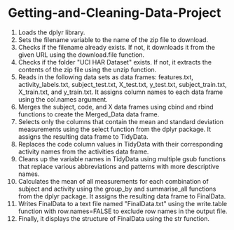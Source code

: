 # Getting-and-Cleaning-Data-Project

1. Loads the dplyr library.
2. Sets the filename variable to the name of the zip file to download.
3. Checks if the filename already exists. If not, it downloads it from the given URL using the download.file function.
4. Checks if the folder "UCI HAR Dataset" exists. If not, it extracts the contents of the zip file using the unzip function.
5. Reads in the following data sets as data frames: features.txt, activity_labels.txt, subject_test.txt, X_test.txt, y_test.txt, subject_train.txt, X_train.txt, and y_train.txt. It assigns column names to each data frame using the col.names argument.
6. Merges the subject, code, and X data frames using cbind and rbind functions to create the Merged_Data data frame.
7. Selects only the columns that contain the mean and standard deviation measurements using the select function from the dplyr package. It assigns the resulting data frame to TidyData.
8. Replaces the code column values in TidyData with their corresponding activity names from the activities data frame.
9. Cleans up the variable names in TidyData using multiple gsub functions that replace various abbreviations and patterns with more descriptive names.
10. Calculates the mean of all measurements for each combination of subject and activity using the group_by and summarise_all functions from the dplyr package. It assigns the resulting data frame to FinalData.
11. Writes FinalData to a text file named "FinalData.txt" using the write.table function with row.names=FALSE to exclude row names in the output file.
12. Finally, it displays the structure of FinalData using the str function.
